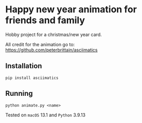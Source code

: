 # Happy new year animation for friends and family
Hobby project for a christmas/new year card.

All credit for the animation go to:
https://github.com/peterbrittain/asciimatics

## Installation
```
pip install asciimatics
```

## Running
```
python animate.py <name>
```
Tested on `macOS` 13.1 and `Python` 3.9.13

